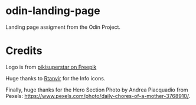 # odin-landing-page
Landing page assigment from the Odin Project. 

<h1>Credits</h1>

Logo is from <a href="https://www.freepik.es/vector-gratis/logotipo-servicio-limpieza-dibujado-mano_21250282.htm?sign-up=google#fromView=keyword&page=1&position=0&uuid=5b31d437-686a-4507-ae3d-dc9f9b87f0ba&query=Clean+Logo"> pikisuperstar on Freepik</a>

Huge thanks to <a href="https://pixabay.com/users/rtanvir-21268674/">Rtanvir</a> for the Info icons. 

Finally, huge thanks for the Hero Section Photo by Andrea Piacquadio from Pexels: https://www.pexels.com/photo/daily-chores-of-a-mother-3768910/.